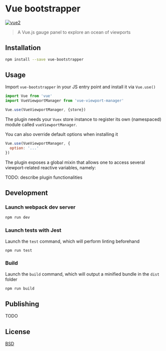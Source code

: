 # Vue bootstrapper

[![vue2](https://img.shields.io/badge/vue-2.x-brightgreen.svg)](https://vuejs.org/)

> A Vue.js gauge panel to explore an ocean of viewports

## Installation

```bash
npm install --save vue-bootstrapper
```

## Usage

Import `vue-bootstrapper` in your JS entry point and install it via `Vue.use()`

```js
import Vue from 'vue'
import VueViewportManager from 'vue-viewport-manager'

Vue.use(VueViewportManager, {store})
```

The plugin needs your `Vuex` store instance to register its own (namespaced) module called `vueViewportManager`.

You can also override default options when installing it

```js
Vue.use(VueViewportManager, {
  option: '...'
})
```

The plugin exposes a global mixin that allows one to access several viewport-related reactive variables, namely:

TODO: describe plugin functionalities

## Development

### Launch webpack dev server

```bash
npm run dev
```

### Launch tests with Jest

Launch the `test` command, which will perform linting beforehand

```bash
npm run test
```

### Build

Launch the `build` command, which will output a minified bundle in the `dist` folder

```bash
npm run build
```

## Publishing

TODO

## License

[BSD](https://opensource.org/licenses/BSD-3-Clause)